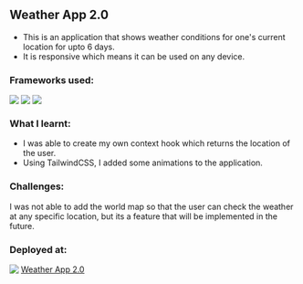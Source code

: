 ## Weather App 2.0
<ul>
<li>This is an application that shows weather conditions for one's current location for upto 6 days.</li>
<li>It is responsive which means it can be used on any device.</li>
</ul>

### Frameworks used:
<div>
  <img align="top" src="https://img.shields.io/badge/react-%2320232a.svg?style=for-the-badge&logo=react&logoColor=%2361DAFB" />
  <img align="top" src="https://img.shields.io/badge/vite-%23646CFF.svg?style=for-the-badge&logo=vite&logoColor=white" />
  <img align="top" src="https://img.shields.io/badge/tailwindcss-%2338B2AC.svg?style=for-the-badge&logo=tailwind-css&logoColor=white" />
</div>

### What I learnt:
<ul>
  <li>I was able to create my own context hook which returns the location of the user.</li>
  <li>Using TailwindCSS, I added some animations to the  application.</li>
</ul>
 
### Challenges:
<p>I was not able to add the world map so that the user can check the weather at any specific location, but its a feature that will be implemented in the future.</p>

### Deployed at:
<div>
  <img align="top" src="https://img.shields.io/badge/netlify-%23000000.svg?style=for-the-badge&logo=netlify&logoColor=#00C7B7" />
  <a align="top" href="https://courageous-llama-c2b720.netlify.app/">Weather App 2.0</a>
</div> 

